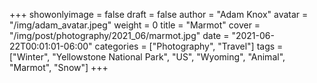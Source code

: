 +++
showonlyimage = false
draft = false
author = "Adam Knox"
avatar = "/img/adam_avatar.jpeg"
weight = 0
title = "Marmot"
cover = "/img/post/photography/2021_06/marmot.jpg"
date = "2021-06-22T00:01:01-06:00"
categories = ["Photography", "Travel"]
tags = ["Winter", "Yellowstone National Park", "US", "Wyoming", "Animal", "Marmot", "Snow"]
+++
<!--more-->
